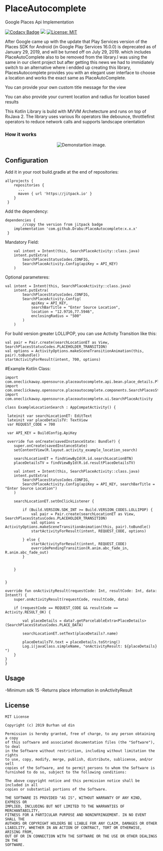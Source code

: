 PlaceAutocomplete
========
Google Places Api Implementation

[![Codacy Badge](https://api.codacy.com/project/badge/Grade/34c0864ec96f4ce8a094a60d040e7ff7)](https://www.codacy.com/app/Drabu/PlaceAutocomplete?utm_source=github.com&amp;utm_medium=referral&amp;utm_content=Drabu/PlaceAutocomplete&amp;utm_campaign=Badge_Grade)
[![](https://jitpack.io/v/Drabu/PlaceAutocomplete.svg)](https://jitpack.io/#Drabu/PlaceAutocomplete)
[![License: MIT](https://img.shields.io/badge/License-MIT-yellow.svg)](https://opensource.org/licenses/MIT)

After Google came up with the update that Play Services version of the Places SDK for Android (in Google Play Services 16.0.0) is deprecated as of January 29, 2019, and will be turned off on July 29, 2019.
which includes PlaceAutoComplete also to be removed from the library.I was using the same in our client project but after getting this news we had to immidiately switch to an alternative where i endded up creating this library,  PlacesAutocomplete provides you with an elegant user interface to choose a location and works the exact same as PlaceAutoComplete.

You can provide your own custom title message for the view 

You can also provide your current location and radius for location based results

This Kotlin Library is build with MVVM Archetecture and runs on top of RxJava 2. The library uses various Rx operators like debounce, throttlefirst operators to reduce network calls and supports landscape orientation   


### How it works

<p align="center">
    <img src="dry_run.gif" alt="Demonstartion image."/>
</p>

Configuration
-------------


Add it in your root build.gradle at the end of repositories:
    
    allprojects {
        repositories {
          ...
          maven { url 'https://jitpack.io' }
        }
     }
Add the dependency: 

    dependencies {
    		//copy the version from jitpack badge	
		implementation 'com.github.Drabu:PlaceAutocomplete:x.x.x'
	 }

Mandatory Field: 
        
        val intent = Intent(this, SearchPlaceActivity::class.java)
        intent.putExtra(
            SearchPlacesStatusCodes.CONFIG,
            SearchPlaceActivity.Config(apiKey = API_KEY)
        )
	
Optional parameteres: 
        
    val intent = Intent(this, SearchPlaceActivity::class.java)
        intent.putExtra(
            SearchPlacesStatusCodes.CONFIG,
            SearchPlaceActivity.Config(
                apiKey = API_KEY,
                searchBarTitle = "Enter Source Location",
                location = "12.9716,77.5946",
                enclosingRadius = "500"
            )
        )


For build version greater LOLLIPOP, you can use Activity Transition like this: 

	val pair = Pair.create(searchLocationET as View, SearchPlacesStatusCodes.PLACEHOLDER_TRANSITION)
	val options = ActivityOptions.makeSceneTransitionAnimation(this, pair).toBundle()
	startActivityForResult(intent, 700, options)


#Example Kotlin Class: 

    import com.oneclickaway.opensource.placeautocomplete.api.bean.place_details.PlaceDetails
    import com.oneclickaway.opensource.placeautocomplete.components.SearchPlacesStatusCodes
    import com.oneclickaway.opensource.placeautocomplete.ui.SearchPlaceActivity

    class ExampleLocationSearch : AppCompatActivity() {

     lateinit var searchLocationET: EditText
     lateinit var placeDetailsTV: TextView
     var REQUEST_CODE = 700

     var API_KEY = BuildConfig.ApiKey

     override fun onCreate(savedInstanceState: Bundle?) {
        super.onCreate(savedInstanceState)
        setContentView(R.layout.activity_example_location_search)

        searchLocationET = findViewById(R.id.searchLocationBTN)
        placeDetailsTV = findViewById(R.id.resultPlaceDetailsTV)

        val intent = Intent(this, SearchPlaceActivity::class.java)
        intent.putExtra(
            SearchPlacesStatusCodes.CONFIG,
            SearchPlaceActivity.Config(apiKey = API_KEY, searchBarTitle = "Enter Source Location")
        )

        searchLocationET.setOnClickListener {

            if (Build.VERSION.SDK_INT >= Build.VERSION_CODES.LOLLIPOP) {
                val pair = Pair.create(searchLocationET as View, SearchPlacesStatusCodes.PLACEHOLDER_TRANSITION)
                val options = ActivityOptions.makeSceneTransitionAnimation(this, pair).toBundle()
                startActivityForResult(intent, REQUEST_CODE, options)

            } else {
                startActivityForResult(intent, REQUEST_CODE)
                overridePendingTransition(R.anim.abc_fade_in, R.anim.abc_fade_out)
            }


        }


    }

    override fun onActivityResult(requestCode: Int, resultCode: Int, data: Intent?) {
        super.onActivityResult(requestCode, resultCode, data)

        if (requestCode == REQUEST_CODE && resultCode == Activity.RESULT_OK) {

            val placeDetails = data?.getParcelableExtra<PlaceDetails>(SearchPlacesStatusCodes.PLACE_DATA)

            searchLocationET.setText(placeDetails?.name)

            placeDetailsTV.text = placeDetails.toString()
            Log.i(javaClass.simpleName, "onActivityResult: ${placeDetails}  ")
        }
    }
    }
   
Usage
-----
-Minimum sdk 15
-Returns place information in onActivityResult

License
-----
	MIT License

	Copyright (c) 2019 Burhan ud din

	Permission is hereby granted, free of charge, to any person obtaining a copy
	of this software and associated documentation files (the "Software"), to deal
	in the Software without restriction, including without limitation the rights
	to use, copy, modify, merge, publish, distribute, sublicense, and/or sell
	copies of the Software, and to permit persons to whom the Software is
	furnished to do so, subject to the following conditions:

	The above copyright notice and this permission notice shall be included in all
	copies or substantial portions of the Software.

	THE SOFTWARE IS PROVIDED "AS IS", WITHOUT WARRANTY OF ANY KIND, EXPRESS OR
	IMPLIED, INCLUDING BUT NOT LIMITED TO THE WARRANTIES OF MERCHANTABILITY,
	FITNESS FOR A PARTICULAR PURPOSE AND NONINFRINGEMENT. IN NO EVENT SHALL THE
	AUTHORS OR COPYRIGHT HOLDERS BE LIABLE FOR ANY CLAIM, DAMAGES OR OTHER
	LIABILITY, WHETHER IN AN ACTION OF CONTRACT, TORT OR OTHERWISE, ARISING FROM,
	OUT OF OR IN CONNECTION WITH THE SOFTWARE OR THE USE OR OTHER DEALINGS IN THE
	SOFTWARE.

